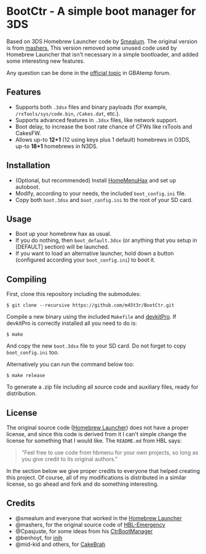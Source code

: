 BootCtr - A simple boot manager for 3DS
=======================================

Based on 3DS Homebrew Launcher code by [Smealum][hbl]. The original version is
from [mashers][hbe], This version removed some unused code used by Homebrew
Launcher that isn't necessary in a simple bootloader, and added some
interesting new features.

Any question can be done in the [official topic][ofc] in GBAtemp forum.

Features
--------

* Supports both ``.3dsx`` files and binary payloads (for example,
``/rxTools/sys/code.bin``, ``/Cakes.dat``, etc.).
* Supports advanced features in ``.3dsx`` files, like network support.
* Boot delay, to increase the boot rate chance of CFWs like rxTools and
CakesFW.
* Allows up-to **12+1** (12 using keys plus 1 default) homebrews in O3DS,
up-to **18+1** homebrews in N3DS.

Installation
------------

* (Optional, but recommended) Install [HomeMenuHax][hmh] and set up autoboot.
* Modify, according to your needs, the included ``boot_config.ini`` file.
* Copy both ``boot.3dsx`` and ``boot_config.ini`` to the root of your SD card.

Usage
-----

* Boot up your homebrew hax as usual.
* If you do nothing, then ``boot_default.3dsx`` (or anything that you setup in
[DEFAULT] section) will be launched.
* If you want to load an alternative launcher, hold down a button (configured
according your ``boot_config.ini``) to boot it.

Compiling
---------

First, clone this repository including the submodules:

    $ git clone --recursive https://github.com/m45t3r/BootCtr.git

Compile a new binary using the included ``Makefile`` and [devkitPro][dkp].
If devkitPro is correctly installed all you need to do is:

    $ make

And copy the new ``boot.3dsx`` file to your SD card. Do not forget to copy
``boot_config.ini`` too.

Alternatively you can run the command below too:

    $ make release

To generate a .zip file including all source code and auxiliary files, ready
for distribution.

License
-------

The original source code ([Homebrew Launcher][hbl]) does not have a proper
license, and since this code is derived from it I can't simple change the
license for something that I would like. The ``README.md`` from HBL says:

> "Feel free to use code from hbmenu for your own projects, so long as you
give credit to its original authors."

In the section below we give proper credits to everyone that helped creating
this project. Of course, all of my modifications is distributed in a similar
license, so go ahead and fork and do something interesting.

Credits
-------

* @smealum and everyone that worked in the [Homebrew Launcher][hbl]
* @mashers, for the original source code of [HBL-Emergency][hbe]
* @Cpasjuste, for some ideas from his [CtrBootManager][cbm]
* @benhoyt, for [inih][inh]
* @mid-kid and others, for [CakeBrah][ckb]

[hbl]: https://github.com/smealum/3ds_hb_menu
[hbe]: https://gbatemp.net/threads/release-homebrew-emergency-launcher.399394/
[dkp]: http://devkitpro.org/
[cbm]: https://github.com/Cpasjuste/CtrBootManager
[inh]: https://github.com/benhoyt/inih
[ckb]: https://github.com/mid-kid/CakeBrah
[hmh]: https://github.com/yellows8/3ds_homemenuhax
[ofc]: https://gbatemp.net/threads/re-release-bootctr-a-simple-boot-manager-for-3ds.401630/
